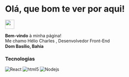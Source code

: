 <h1> Olá, que bom te ver por aqui! </h1>
<img src="https://emojis.slackmojis.com/emojis/images/1531849430/4246/blob-sunglasses.gif?1531849430" width="30"/>

<p><b>Bem-vindo</b> à minha página! </br> Me chamo Hélio Charles , Desenvolvedor Front-End</br/>
<b>Dom Basílio, Bahia </b><img src="https://imagepng.org/wp-content/uploads/2017/06/bandeira-da-bahia-estado.png" width="15"/></p>

<h3>Tecnologias</h3>
<img alt="React" src="https://img.shields.io/badge/-React-45b8d8?style=flat-square&logo=react&logoColor=white" />
<img alt="html5" src="https://img.shields.io/badge/-HTML5-E34F26?style=flat-square&logo=html5&logoColor=white" />
<img alt="Nodejs" src="https://img.shields.io/badge/-Nodejs-43853d?style=flat-square&logo=Node.js&logoColor=white" />
